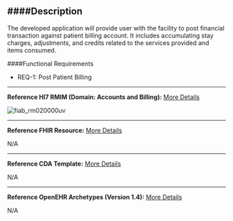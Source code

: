 ####Description
--------------
The developed application will provide user with the facility to post financial transaction against patient billing account. It includes accumulating stay charges, adjustments, and credits related to the services provided and items consumed.

####Functional Requirements
* REQ-1:	 Post Patient Billing

_______________________________________________________________
**Reference Hl7 RMIM (Domain: Accounts and Billing):**
[More Details](http://www.hl7.org/implement/standards/product_brief.cfm?product_id=306) 

![fiab_rm020000uv](https://f.cloud.github.com/assets/5391320/1798260/281480f8-6b3b-11e3-8c17-5ab445ae8c4b.png)

_______________________________________________________________
**Reference FHIR Resource:**
[More Details](http://www.hl7.org/implement/standards/fhir/resourcelist.html)

N/A
_______________________________________________________________
**Reference CDA Template:**
[More Details](http://www.hl7.org/Special/committees/structure/index.cfm)

N/A
_______________________________________________________________
**Reference OpenEHR Archetypes (Version 1.4):**
[More Details](http://www.openehr.org/ckm/)

N/A
